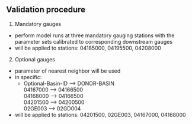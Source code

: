 ## Validation procedure

1. Mandatory gauges
- perform model runs at three mandatory gauging stations with the
parameter sets calibrated to corresponding downstream gauges
- will be applied to stations: 04185000, 04195500, 04208000

2. Optional gauges
- parameter of nearest neighbor will be used
- in specific:<br>
  - Optional-Basin-ID --> DONOR-BASIN <br>
	  04167000 --> 04166500 <br>
	  04168000 --> 04166500 <br>
	  04201500 --> 04200500 <br>
	  02GE003 --> 02GD004   
- will be applied to stations: 04201500, 02GE003, 04167000, 04168000
